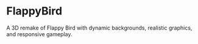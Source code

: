 # FlappyBird
A 3D remake of Flappy Bird with dynamic backgrounds, realistic graphics, and responsive gameplay. 
